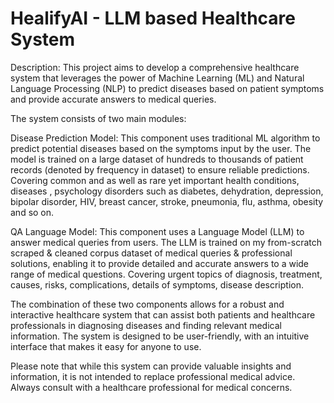 # HealifyAI - LLM based Healthcare System
Description: This project aims to develop a comprehensive healthcare system that leverages the power of Machine Learning (ML) and Natural Language Processing (NLP) to predict diseases based on patient symptoms and provide accurate answers to medical queries.

The system consists of two main modules:

Disease Prediction Model: This component uses traditional ML algorithm to predict potential diseases based on the symptoms input by the user. The model is trained on a large dataset of hundreds to thousands of patient records (denoted by frequency in dataset) to ensure reliable predictions. Covering common and as well as rare yet important health conditions, diseases , psychology disorders such as diabetes, dehydration, depression, bipolar disorder, HIV, breast cancer, stroke, pneumonia, flu, asthma, obesity and so on.

QA Language Model: This component uses a Language Model (LLM) to answer medical queries from users. The LLM is trained on my from-scratch scraped & cleaned corpus dataset of medical queries & professional solutions, enabling it to provide detailed and accurate answers to a wide range of medical questions. Covering urgent topics of diagnosis, treatment, causes, risks, complications, details of symptoms, disease description.

The combination of these two components allows for a robust and interactive healthcare system that can assist both patients and healthcare professionals in diagnosing diseases and finding relevant medical information. The system is designed to be user-friendly, with an intuitive interface that makes it easy for anyone to use.

Please note that while this system can provide valuable insights and information, it is not intended to replace professional medical advice. Always consult with a healthcare professional for medical concerns.
